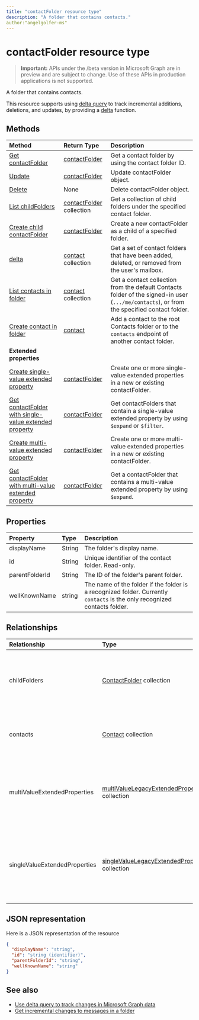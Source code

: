 ```yaml
---
title: "contactFolder resource type"
description: "A folder that contains contacts."
author:"angelgolfer-ms"
---
```


# contactFolder resource type

> **Important:** APIs under the /beta version in Microsoft Graph are in preview and are subject to change. Use of these APIs in production applications is not supported.

A folder that contains contacts.

This resource supports using [delta query](/graph/delta-query-overview) to track incremental additions, deletions, and updates, 
by providing a [delta](../api/contactfolder-delta.md) function.


## Methods

| Method       | Return Type  |Description|
|:---------------|:--------|:----------|
|[Get contactFolder](../api/contactfolder-get.md) | [contactFolder](contactfolder.md) |Get a contact folder by using the contact folder ID.|
|[Update](../api/contactfolder-update.md) | [contactFolder](contactfolder.md) |Update contactFolder object. |
|[Delete](../api/contactfolder-delete.md) | None |Delete contactFolder object. |
|[List childFolders](../api/contactfolder-list-childfolders.md) |[contactFolder](contactfolder.md) collection| Get a collection of child folders under the specified contact folder.|
|[Create child contactFolder](../api/contactfolder-post-childfolders.md) |[contactFolder](contactfolder.md)| Create a new contactFolder as a child of a specified folder.|
|[delta](../api/contact-delta.md)|[contact](contact.md) collection| Get a set of contact folders that have been added, deleted, or removed from the user's mailbox.|
|[List contacts in folder](../api/contactfolder-list-contacts.md) |[contact](contact.md) collection| Get a contact collection from the default Contacts folder of the signed-in user (`.../me/contacts`), or from the specified contact folder.|
|[Create contact in folder](../api/contactfolder-post-contacts.md) |[contact](contact.md)| Add a contact to the root Contacts folder or to the `contacts` endpoint of another contact folder.|
|**Extended properties**| | |
|[Create single-value extended property](../api/singlevaluelegacyextendedproperty-post-singlevalueextendedproperties.md) |[contactFolder](contactfolder.md)  |Create one or more single-value extended properties in a new or existing contactFolder.   |
|[Get contactFolder with single-value extended property](../api/singlevaluelegacyextendedproperty-get.md)  | [contactFolder](contactfolder.md) | Get contactFolders that contain a single-value extended property by using `$expand` or `$filter`. |
|[Create multi-value extended property](../api/multivaluelegacyextendedproperty-post-multivalueextendedproperties.md) | [contactFolder](contactfolder.md) | Create one or more multi-value extended properties in a new or existing contactFolder.  |
|[Get contactFolder with multi-value extended property](../api/multivaluelegacyextendedproperty-get.md)  | [contactFolder](contactfolder.md) | Get a contactFolder that contains a multi-value extended property by using `$expand`. |

## Properties
| Property	   | Type	|Description|
|:---------------|:--------|:----------|
|displayName|String|The folder's display name.|
|id|String|Unique identifier of the contact folder. Read-only.|
|parentFolderId|String|The ID of the folder's parent folder.|
|wellKnownName|string|The name of the folder if the folder is a recognized folder. Currently `contacts` is the only recognized contacts folder.|

## Relationships
| Relationship | Type	|Description|
|:---------------|:--------|:----------|
|childFolders|[ContactFolder](contactfolder.md) collection|The collection of child folders in the folder. Navigation property. Read-only. Nullable.|
|contacts|[Contact](contact.md) collection|The contacts in the folder. Navigation property. Read-only. Nullable.|
|multiValueExtendedProperties|[multiValueLegacyExtendedProperty](multivaluelegacyextendedproperty.md) collection| The collection of multi-value extended properties defined for the contactFolder. Read-only. Nullable.|
|singleValueExtendedProperties|[singleValueLegacyExtendedProperty](singlevaluelegacyextendedproperty.md) collection| The collection of single-value extended properties defined for the contactFolder. Read-only. Nullable.|

## JSON representation

Here is a JSON representation of the resource

<!-- {
  "blockType": "resource",
  "optionalProperties": [
    "childFolders",
    "contacts",
    "multiValueExtendedProperties",
    "singleValueExtendedProperties"
  ],
  "keyProperty": "id",
  "@odata.type": "microsoft.graph.contactFolder"
}-->

```json
{
  "displayName": "string",
  "id": "string (identifier)",
  "parentFolderId": "string",
  "wellKnownName": "string"
}

```

## See also

- [Use delta query to track changes in Microsoft Graph data](/graph/delta-query-overview)
- [Get incremental changes to messages in a folder](/graph/delta-query-messages)


<!-- uuid: 8fcb5dbc-d5aa-4681-8e31-b001d5168d79
2015-10-25 14:57:30 UTC -->
<!-- {
  "type": "#page.annotation",
  "description": "contactFolder resource",
  "keywords": "",
  "section": "documentation",
  "tocPath": ""
}-->
